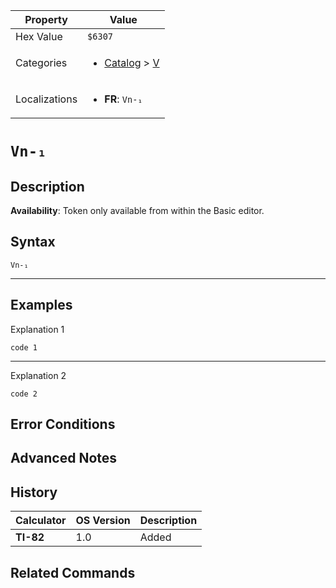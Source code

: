 | Property      | Value |
|---------------|-------|
| Hex Value     | `$6307`|
| Categories    | <ul><li>[Catalog](../categories/Catalog.md) > [V](../categories/Catalog.md#V)</li></ul> |
| Localizations | <ul><li><b>FR</b>: `Vn-₁`</li></ul> |

# `Vn-₁`

## Description



<b>Availability</b>: Token only available from within the Basic editor.

## Syntax
`Vn-₁`

<hr>

## Examples

Explanation 1
```ti-basic
code 1
```
---
Explanation 2
```ti-basic
code 2
```

## Error Conditions


## Advanced Notes


## History
| Calculator | OS Version | Description |
|------------|------------|-------------|
| <b>TI-82</b> | 1.0 | Added

## Related Commands

    